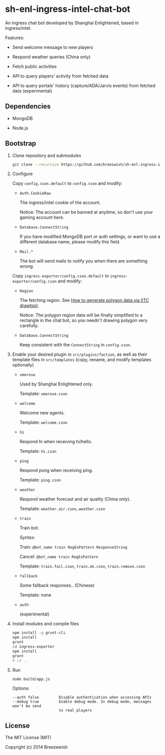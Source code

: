 sh-enl-ingress-intel-chat-bot
=============================

An ingress chat bot developed by Shanghai Enlightened, based in ingress/intel.

Features:

- Send welcome message to new players

- Respond weather queries (China only)

- Fetch public activities

- API to query players' activity from fetched data

- API to query portals' history (capture/ADA/Jarvis events) from fetched data (experimental)

## Dependencies

- MongoDB

- Node.js

## Bootstrap

1. Clone repository and submodules

   ```bash
   git clone --recursive https://github.com/breeswish/sh-enl-ingress-intel-chat-bot.git
   ```

2. Configure

   Copy `config.cson.default` to `config.cson` and modify:
   
   - `Auth.CookieRaw`
   	 
     The ingress/intel cookie of the account.
     
     Notice: The account can be banned at anytime, so don't use your gaming account here.
   
   - `Database.ConnectString`
     
     If you have modified MongoDB port or auth settings, or want to use a different database name, please modify this field.
   
   - `Mail.*`
   
     The bot will send mails to notify you when there are something wrong.
   
   Copy `ingress-exporter/config.cson.default` to `ingress-exporter/config.cson` and modify:
   
   - `Region`
     
     The fetching region. See [How to generate polygon data via IITC drawtool](https://github.com/breeswish/ingress-exporter#how-to-generate-polygon-data-via-iitc-drawtool).
     
     Notice: The polygon region data will be finally simplified to a rectangle in the chat bot, so you needn't drawing polygon very carefully.
   
   - `Database.ConnectString`
     
     Keep consistent with the `ConnectString` in `config.cson`.

3. Enable your desired plugin in `src/plugins/faction`, as well as their template files in `src/templates` (copy, rename, and modify templates optionally)
   
   - `xmorose`
     
     Used by Shanghai Enlightened only.
     
     Template: `xmorose.cson`
   
   - `welcome`
     
     Welcome new agents.
     
     Template: `welcome.cson`
   
   - `hi`
     
     Respond hi when receiving hi/hello.
     
     Template: `hi.cson`
   
   - `ping`
     
     Respond pong when receiving ping.
     
     Template: `ping.cson`
   
   - `weather`
   
     Respond weather forecast and air quality (China only).
     
     Template: `weather.air.cson`, `weather.cson`
   
   - `train`
     
     Train bot.
     
     Syntax:
     
     Train: `@bot_name train RegExPattern ResponseString`
     
     Cancel: `@bot_name train RegExPattern`
     
     Template: `train.fail.cson`, `train.ok.cson`, `train.remove.cson`
   
   - `fallback`
     
     Some fallback responses.. (Chinese)
     
     Template: none
   
   - `auth`
     
     (experimental)
   
3. Install modules and compile files
   
   ```bash
   npm install -g grunt-cli
   npm install
   grunt
   cd ingress-exporter
   npm install
   grunt
   # cd ..
   ```

4. Run

   ```bash
   node build/app.js
   ```
   
   Options:
   
   ```
   --auth false         Disable authentication when accessing APIs
   --debug true         Enable debug mode. In debug mode, messages won't be send
                        to real players
   ```

## License

The MIT License (MIT)

Copyright (c) 2014 Breezewish